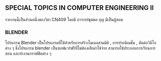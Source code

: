 ## SPECIAL TOPICS IN COMPUTER ENGINEERING II
   รายงานนี้เป็นส่วนหนึ่งของวิชา CNฺ409 โดยมี อาจารย์ชุมพล บุญ มีเป็นผู้สอน
   
### BLENDER 

   โปรแกรม Blender เป็นโปรแกรมที่ใช้สำหรับการสร้างโมเดลสามมิติ , การทำอนิเมชั่น , ตัดต่อวิดีโอต่าง ๆ 
ซึ่งโปรแกรม blender เป็นซอฟแวร์ฟรีที่ไม่ต้องเสียค่าใช้จ่าย สามารถใช้ประกอบการเรียนการสอน และทำงานกราฟฟิคต่าง ๆ
